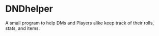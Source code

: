 # DNDhelper
A small program to help DMs and Players alike keep track of their rolls, stats, and items.
